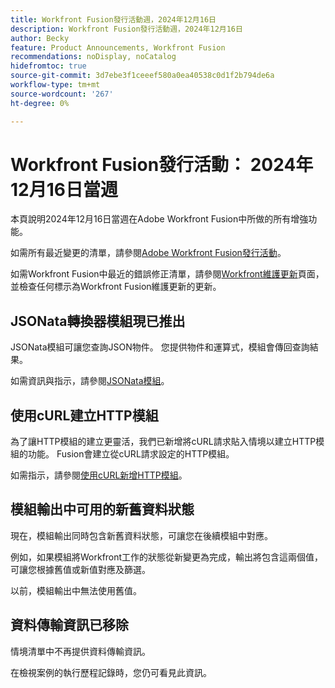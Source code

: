 ```yaml
---
title: Workfront Fusion發行活動週，2024年12月16日
description: Workfront Fusion發行活動週，2024年12月16日
author: Becky
feature: Product Announcements, Workfront Fusion
recommendations: noDisplay, noCatalog
hidefromtoc: true
source-git-commit: 3d7ebe3f1ceeef580a0ea40538c0d1f2b794de6a
workflow-type: tm+mt
source-wordcount: '267'
ht-degree: 0%

---
```


# Workfront Fusion發行活動： 2024年12月16日當週

本頁說明2024年12月16日當週在Adobe Workfront Fusion中所做的所有增強功能。

如需所有最近變更的清單，請參閱[Adobe Workfront Fusion發行活動](../../../product-announcements/product-releases/fusion-release-activity/fusion-release-activity.md)。

如需Workfront Fusion中最近的錯誤修正清單，請參閱[Workfront維護更新](https://experienceleague.adobe.com/docs/workfront-known-issues/releases/current-updates.html)頁面，並檢查任何標示為Workfront Fusion維護更新的更新。

## JSONata轉換器模組現已推出

JSONata模組可讓您查詢JSON物件。 您提供物件和運算式，模組會傳回查詢結果。

如需資訊與指示，請參閱[JSONata模組](/help/quicksilver/workfront-fusion/apps-and-their-modules/jsonata-module.md)。

## 使用cURL建立HTTP模組

為了讓HTTP模組的建立更靈活，我們已新增將cURL請求貼入情境以建立HTTP模組的功能。 Fusion會建立從cURL請求設定的HTTP模組。

如需指示，請參閱[使用cURL新增HTTP模組](/help/quicksilver/workfront-fusion/scenarios/use-curl-create-http.md)。

## 模組輸出中可用的新舊資料狀態

現在，模組輸出同時包含新舊資料狀態，可讓您在後續模組中對應。

例如，如果模組將Workfront工作的狀態從新變更為完成，輸出將包含這兩個值，可讓您根據舊值或新值對應及篩選。

以前，模組輸出中無法使用舊值。

## 資料傳輸資訊已移除

情境清單中不再提供資料傳輸資訊。

在檢視案例的執行歷程記錄時，您仍可看見此資訊。

